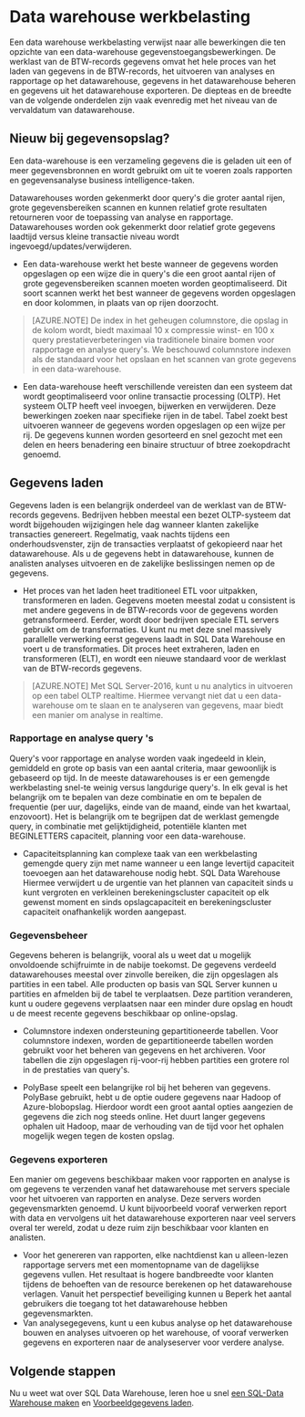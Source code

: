 <properties
   pageTitle="Data warehouse werkbelasting"
   description="SQL Data Warehouse elasticiteit kunt u vergroten, verkleinen of rekenkracht onderbreken met behulp van een kleurenschaal beweegbare data warehouse eenheden (DWUs). In dit artikel wordt uitgelegd voor de doelstellingen van de data warehouse en hoe ze zich verhouden tot DWUs. "
   services="sql-data-warehouse"
   documentationCenter="NA"
   authors="barbkess"
   manager="barbkess"
   editor=""/>

<tags
   ms.service="sql-data-warehouse"
   ms.devlang="NA"
   ms.topic="article"
   ms.tgt_pltfrm="NA"
   ms.workload="data-services"
   ms.date="07/25/2016"
   ms.author="barbkess;mausher;jrj;sonyama"/>


# <a name="data-warehouse-workload"></a>Data warehouse werkbelasting
Een data warehouse werkbelasting verwijst naar alle bewerkingen die ten opzichte van een data-warehouse gegevenstoegangsbewerkingen. De werklast van de BTW-records gegevens omvat het hele proces van het laden van gegevens in de BTW-records, het uitvoeren van analyses en rapportage op het datawarehouse, gegevens in het datawarehouse beheren en gegevens uit het datawarehouse exporteren. De diepteas en de breedte van de volgende onderdelen zijn vaak evenredig met het niveau van de vervaldatum van datawarehouse.


## <a name="new-to-data-warehousing"></a>Nieuw bij gegevensopslag?
Een data-warehouse is een verzameling gegevens die is geladen uit een of meer gegevensbronnen en wordt gebruikt om uit te voeren zoals rapporten en gegevensanalyse business intelligence-taken.

Datawarehouses worden gekenmerkt door query's die groter aantal rijen, grote gegevensbereiken scannen en kunnen relatief grote resultaten retourneren voor de toepassing van analyse en rapportage. Datawarehouses worden ook gekenmerkt door relatief grote gegevens laadtijd versus kleine transactie niveau wordt ingevoegd/updates/verwijderen.

- Een data-warehouse werkt het beste wanneer de gegevens worden opgeslagen op een wijze die in query's die een groot aantal rijen of grote gegevensbereiken scannen moeten worden geoptimaliseerd. Dit soort scannen werkt het best wanneer de gegevens worden opgeslagen en door kolommen, in plaats van op rijen doorzocht.

>[AZURE.NOTE] De index in het geheugen columnstore, die opslag in de kolom wordt, biedt maximaal 10 x compressie winst- en 100 x query prestatieverbeteringen via traditionele binaire bomen voor rapportage en analyse query's. We beschouwd columnstore indexen als de standaard voor het opslaan en het scannen van grote gegevens in een data-warehouse.

- Een data-warehouse heeft verschillende vereisten dan een systeem dat wordt geoptimaliseerd voor online transactie processing (OLTP). Het systeem OLTP heeft veel invoegen, bijwerken en verwijderen. Deze bewerkingen zoeken naar specifieke rijen in de tabel. Tabel zoekt best uitvoeren wanneer de gegevens worden opgeslagen op een wijze per rij. De gegevens kunnen worden gesorteerd en snel gezocht met een delen en heers benadering een binaire structuur of btree zoekopdracht genoemd.


## <a name="data-loading"></a>Gegevens laden
Gegevens laden is een belangrijk onderdeel van de werklast van de BTW-records gegevens. Bedrijven hebben meestal een bezet OLTP-systeem dat wordt bijgehouden wijzigingen hele dag wanneer klanten zakelijke transacties genereert. Regelmatig, vaak nachts tijdens een onderhoudsvenster, zijn de transacties verplaatst of gekopieerd naar het datawarehouse. Als u de gegevens hebt in datawarehouse, kunnen de analisten analyses uitvoeren en de zakelijke beslissingen nemen op de gegevens.

- Het proces van het laden heet traditioneel ETL voor uitpakken, transformeren en laden. Gegevens moeten meestal zodat u consistent is met andere gegevens in de BTW-records voor de gegevens worden getransformeerd. Eerder, wordt door bedrijven speciale ETL servers gebruikt om de transformaties. U kunt nu met deze snel massively parallelle verwerking eerst gegevens laadt in SQL Data Warehouse en voert u de transformaties. Dit proces heet extraheren, laden en transformeren (ELT), en wordt een nieuwe standaard voor de werklast van de BTW-records gegevens.

> [AZURE.NOTE] Met SQL Server-2016, kunt u nu analytics in uitvoeren op een tabel OLTP realtime. Hiermee vervangt niet dat u een data-warehouse om te slaan en te analyseren van gegevens, maar biedt een manier om analyse in realtime.

### <a name="reporting-and-analysis-queries"></a>Rapportage en analyse query 's
Query's voor rapportage en analyse worden vaak ingedeeld in klein, gemiddeld en grote op basis van een aantal criteria, maar gewoonlijk is gebaseerd op tijd. In de meeste datawarehouses is er een gemengde werkbelasting snel-te weinig versus langdurige query's. In elk geval is het belangrijk om te bepalen van deze combinatie en om te bepalen de frequentie (per uur, dagelijks, einde van de maand, einde van het kwartaal, enzovoort). Het is belangrijk om te begrijpen dat de werklast gemengde query, in combinatie met gelijktijdigheid, potentiële klanten met BEGINLETTERS capaciteit, planning voor een data-warehouse.

- Capaciteitsplanning kan complexe taak van een werkbelasting gemengde query zijn met name wanneer u een lange levertijd capaciteit toevoegen aan het datawarehouse nodig hebt. SQL Data Warehouse Hiermee verwijdert u de urgentie van het plannen van capaciteit sinds u kunt vergroten en verkleinen berekeningscluster capaciteit op elk gewenst moment en sinds opslagcapaciteit en berekeningscluster capaciteit onafhankelijk worden aangepast.

### <a name="data-management"></a>Gegevensbeheer
Gegevens beheren is belangrijk, vooral als u weet dat u mogelijk onvoldoende schijfruimte in de nabije toekomst. De gegevens verdeeld datawarehouses meestal over zinvolle bereiken, die zijn opgeslagen als partities in een tabel. Alle producten op basis van SQL Server kunnen u partities en afmelden bij de tabel te verplaatsen. Deze partition veranderen, kunt u oudere gegevens verplaatsen naar een minder dure opslag en houdt u de meest recente gegevens beschikbaar op online-opslag.

- Columnstore indexen ondersteuning gepartitioneerde tabellen. Voor columnstore indexen, worden de gepartitioneerde tabellen worden gebruikt voor het beheren van gegevens en het archiveren. Voor tabellen die zijn opgeslagen rij-voor-rij hebben partities een grotere rol in de prestaties van query's.  

- PolyBase speelt een belangrijke rol bij het beheren van gegevens. PolyBase gebruikt, hebt u de optie oudere gegevens naar Hadoop of Azure-blobopslag.  Hierdoor wordt een groot aantal opties aangezien de gegevens die zich nog steeds online.  Het duurt langer gegevens ophalen uit Hadoop, maar de verhouding van de tijd voor het ophalen mogelijk wegen tegen de kosten opslag.

### <a name="exporting-data"></a>Gegevens exporteren
Een manier om gegevens beschikbaar maken voor rapporten en analyse is om gegevens te verzenden vanaf het datawarehouse met servers speciale voor het uitvoeren van rapporten en analyse. Deze servers worden gegevensmarkten genoemd. U kunt bijvoorbeeld vooraf verwerken report with data en vervolgens uit het datawarehouse exporteren naar veel servers overal ter wereld, zodat u deze ruim zijn beschikbaar voor klanten en analisten.

- Voor het genereren van rapporten, elke nachtdienst kan u alleen-lezen rapportage servers met een momentopname van de dagelijkse gegevens vullen. Het resultaat is hogere bandbreedte voor klanten tijdens de behoeften van de resource berekenen op het datawarehouse verlagen. Vanuit het perspectief beveiliging kunnen u Beperk het aantal gebruikers die toegang tot het datawarehouse hebben gegevensmarkten.
- Van analysegegevens, kunt u een kubus analyse op het datawarehouse bouwen en analyses uitvoeren op het warehouse, of vooraf verwerken gegevens en exporteren naar de analyseserver voor verdere analyse.

## <a name="next-steps"></a>Volgende stappen
Nu u weet wat over SQL Data Warehouse, leren hoe u snel [een SQL-Data Warehouse maken][] en [Voorbeeldgegevens laden][].

<!--Image references-->

<!--Article references-->
[Voorbeeldgegevens laden]: ./sql-data-warehouse-load-sample-databases.md
[een SQL-Data Warehouse maken]: ./sql-data-warehouse-get-started-provision.md

<!--MSDN references-->

<!--Other web references-->
